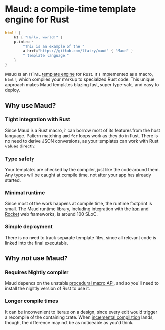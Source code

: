 # Maud: a compile-time template engine for Rust

```rust
html! {
    h1 { "Hello, world!" }
    p.intro {
        "This is an example of the "
        a href="https://github.com/lfairy/maud" { "Maud" }
        " template language."
    }
}
```

Maud is an HTML [template engine] for Rust. It's implemented as a macro, `html!`, which compiles your markup to specialized Rust code. This unique approach makes Maud templates blazing fast, super type-safe, and easy to deploy.

[template engine]: https://www.simple-is-better.org/template/

## Why use Maud?

### Tight integration with Rust

Since Maud is a Rust macro, it can borrow most of its features from the host language. Pattern matching and `for` loops work as they do in Rust. There is no need to derive JSON conversions, as your templates can work with Rust values directly.

### Type safety

Your templates are checked by the compiler, just like the code around them. Any typos will be caught at compile time, not after your app has already started.

### Minimal runtime

Since most of the work happens at compile time, the runtime footprint is small. The Maud runtime library, including integration with the [Iron] and [Rocket] web frameworks, is around 100 SLoC.

[Iron]: http://ironframework.io/
[Rocket]: https://rocket.rs/

### Simple deployment

There is no need to track separate template files, since all relevant code is linked into the final executable.

## Why *not* use Maud?

### Requires Nightly compiler

Maud depends on the unstable [procedural macro API], and so you'll need to install the nightly version of Rust to use it.

[procedural macro API]: https://github.com/rust-lang/rust/issues/38356

### Longer compile times

It can be inconvenient to iterate on a design, since every edit would trigger a recompile of the containing crate. When [incremental compilation] lands, though, the difference may not be as noticeable as you'd think.

[incremental compilation]: https://blog.rust-lang.org/2016/09/08/incremental.html
